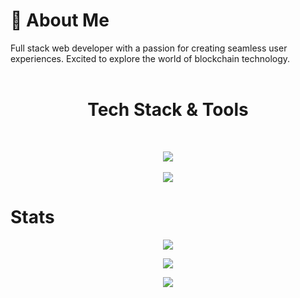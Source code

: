 # 💫 About Me
Full stack web developer with a passion for creating seamless user experiences. Excited to explore the world of blockchain technology.
<br/>
<br/>
<h1 align="center">Tech Stack & Tools</h1>
<br/>
<p align="center">
   <a href="https://skillicons.dev">
    <img src="https://skillicons.dev/icons?&i=bun,js,css,ts,tailwind,html,python,solidity,rust,nextjs,react,php,nodejs,bots,elysia,express,fastapi,jquery,tauri,docker,ubuntu,nginx,figma,firebase,git,github,gmail,instagram,ipfs,kali,linkedin,mongodb,npm,postman,powershell,rabbitmq,redis,regex,sentry,twitter,vercel,vite,vscode,windows,webpack,yarn,androidstudio" />
  </a>
  <br/>
  <br/>
  <img src="https://komarev.com/ghpvc/?username=Jayke770&color=blueviolet"/>
</p>

# Stats

<p align="center">
   <img src="https://streak-stats.demolab.com?user=jayke770&theme=transparent&hide_border=true"/>
</p>
<p align="center">
   <img align="center" src="https://github-readme-stats.vercel.app/api?username=Jayke770&show_icons=true&theme=transparent&hide_border=true"> 
</p>
<p align="center">
   <img align="center" src="https://github-readme-stats.vercel.app/api/top-langs/?username=Jayke770&layout=normal&theme=transparent&hide_border=true">
</p>
